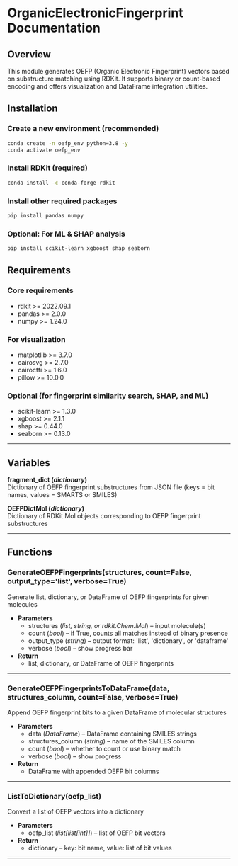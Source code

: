 # OrganicElectronicFingerprint Documentation

## Overview
This module generates OEFP (Organic Electronic Fingerprint) vectors based on substructure matching using RDKit. It supports binary or count-based encoding and offers visualization and DataFrame integration utilities.

## Installation

### Create a new environment (recommended)
```bash
conda create -n oefp_env python=3.8 -y
conda activate oefp_env
```

### Install RDKit (required)
```bash
conda install -c conda-forge rdkit
```

### Install other required packages
```bash
pip install pandas numpy
```

### Optional: For ML & SHAP analysis
```bash
pip install scikit-learn xgboost shap seaborn
```

## Requirements

### Core requirements
* rdkit >= 2022.09.1
* pandas >= 2.0.0
* numpy >= 1.24.0

### For visualization
* matplotlib >= 3.7.0
* cairosvg >= 2.7.0
* cairocffi >= 1.6.0
* pillow >= 10.0.0

### Optional (for fingerprint similarity search, SHAP, and ML)
* scikit-learn >= 1.3.0
* xgboost >= 2.1.1
* shap >= 0.44.0
* seaborn >= 0.13.0

---

## Variables

**fragment_dict (*dictionary*)**  
Dictionary of OEFP fingerprint substructures from JSON file (keys = bit names, values = SMARTS or SMILES)

**OEFPDictMol (*dictionary*)**  
Dictionary of RDKit Mol objects corresponding to OEFP fingerprint substructures

---

## Functions

### GenerateOEFPFingerprints(structures, count=False, output_type='list', verbose=True)
Generate list, dictionary, or DataFrame of OEFP fingerprints for given molecules  
* **Parameters**
  * structures (*list, string, or rdkit.Chem.Mol*) – input molecule(s)
  * count (*bool*) – if True, counts all matches instead of binary presence
  * output_type (*string*) – output format: 'list', 'dictionary', or 'dataframe'
  * verbose (*bool*) – show progress bar
* **Return**
  * list, dictionary, or DataFrame of OEFP fingerprints

---

### GenerateOEFPFingerprintsToDataFrame(data, structures_column, count=False, verbose=True)
Append OEFP fingerprint bits to a given DataFrame of molecular structures  
* **Parameters**
  * data (*DataFrame*) – DataFrame containing SMILES strings
  * structures_column (*string*) – name of the SMILES column
  * count (*bool*) – whether to count or use binary match
  * verbose (*bool*) – show progress
* **Return**
  * DataFrame with appended OEFP bit columns

---

### ListToDictionary(oefp_list)
Convert a list of OEFP vectors into a dictionary  
* **Parameters**
  * oefp_list (*list[list[int]]*) – list of OEFP bit vectors
* **Return**
  * dictionary – key: bit name, value: list of bit values

---
